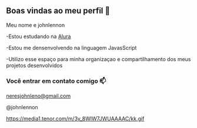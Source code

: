 ## Boas vindas ao meu perfil 💙

Meu nome e johnlennon

-Estou estudando na [Alura](https://www.alura.com.br)

-Estou me densenvolvendo na linguagem JavasScript

-Utilizo esse espaço para minha organizaçao e compartilhamento dos meus projetos desenvolvidos

### Você entrar em contato comigo 📫

neresjohnleno@gmail.com

@johnlennon


https://media1.tenor.com/m/3v_8WlW7JWUAAAAC/kk.gif
